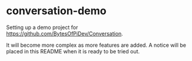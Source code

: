 # conversation-demo

Setting up a demo project for https://github.com/BytesOfPiDev/Conversation.

It will become more complex as more features are added. A notice will be placed in this README when it is ready to be tried out.
